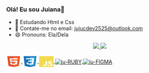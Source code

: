 ### Olá! Eu sou Juiana👋

- 🌱 Estudando Html e Css
- 👯 Contate-me no email: jujucdev2525@outlook.com
- 😄 Pronouns: Ela/Dela

<div align="center">
  <a href="https://github.com/jucdev2023">
  <img height="180em" src="https://github-readme-stats.vercel.app/api?username=jucdev2023&show_icons=true&theme=dracula&include_all_commits=true&count_private=true"/>
  <img height="180em" src="https://github-readme-stats.vercel.app/api/top-langs/?username=jucdev2023&layout=compact&langs_count=7&theme=dracula"/>
</div>

<div style="display: inline_block"><br>
 
  <img align="center" alt="ju-HTML" height="30" width="40" src="https://raw.githubusercontent.com/devicons/devicon/master/icons/html5/html5-original.svg">
  <img align="center" alt="ju-CSS" height="30" width="40" src="https://raw.githubusercontent.com/devicons/devicon/master/icons/css3/css3-original.svg">
    <img align="center" alt="ju-CSS" height="30" width="40" src="https://raw.githubusercontent.com/devicons/devicon/master/icons/javascript/javascript-plain.svg">
     <img align="center" alt="ju-RUBY" height="30" width="40" src="https://img.shields.io/badge/Ruby-CC342D?style=for-the-badge&logo=ruby&logoColor=white">
     <img align="center" alt="ju-FIGMA" height="30" width="40" src="https://img.shields.io/badge/Figma-F24E1E?style=for-the-badge&logo=figma&logoColor=white">
  
  
</div>
